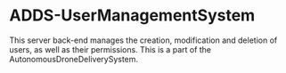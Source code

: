 # ADDS-UserManagementSystem
This server back-end manages the creation, modification and deletion of users, as well as their permissions. This is a part of the AutonomousDroneDeliverySystem.
